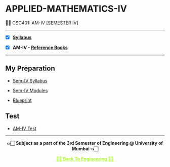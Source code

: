 # APPLIED-MATHEMATICS-IV
 👍🏻 CSC401: AM-IV [SEMESTER IV] 
 
 ---
 
 - [X] **[Syllabus](https://github.com/Amey-Thakur/APPLIED-MATHEMATICS-IV/blob/main/SE-Comps_CBCGS_Syllabus.pdf)**
 
 - [X] **AM-IV - [Reference Books](https://github.com/Amey-Thakur/APPLIED-MATHEMATICS-IV/tree/main/Reference%20Books)**

---

## My Preparation
 
 - [Sem-IV Syllabus](https://github.com/Amey-Thakur/APPLIED-MATHEMATICS-IV/blob/main/My%20Preparation/Syllabus.png)
 
 - [Sem-IV Modules](https://github.com/Amey-Thakur/APPLIED-MATHEMATICS-IV/blob/main/My%20Preparation/Modules.png)
 
 - [Blueprint](https://github.com/Amey-Thakur/APPLIED-MATHEMATICS-IV/blob/main/Blueprint%20(M4).png)


## Test

 - [AM-IV Test](https://github.com/Amey-Thakur/APPLIED-MATHEMATICS-IV/blob/main/Maths_Test_B-50.pdf)

---

<p align="center"> <b> 👉🏻 Subject as a part of the 3rd Semester of Engineering @ University of Mumbai 👈🏻 <b> </p>
 
<p align="center"><a href='https://github.com/Amey-Thakur/ACHIEVEMENTS#engineering', style='color: greenyellow;'> ✌🏻 Back To Engineering ✌🏻</p>
